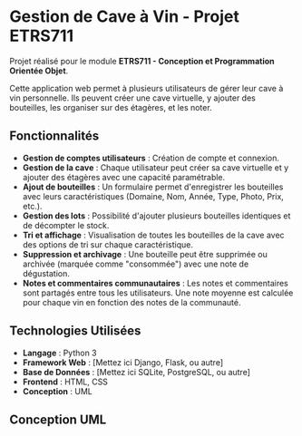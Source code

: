 # Gestion de Cave à Vin - Projet ETRS711

Projet réalisé pour le module **ETRS711 - Conception et Programmation Orientée Objet**.

Cette application web permet à plusieurs utilisateurs de gérer leur cave à vin personnelle. Ils peuvent créer une cave virtuelle, y ajouter des bouteilles, les organiser sur des étagères, et les noter.

## Fonctionnalités

* **Gestion de comptes utilisateurs** : Création de compte et connexion.
* **Gestion de la cave** : Chaque utilisateur peut créer sa cave virtuelle et y ajouter des étagères avec une capacité paramétrable.
* **Ajout de bouteilles** : Un formulaire permet d'enregistrer les bouteilles avec leurs caractéristiques (Domaine, Nom, Année, Type, Photo, Prix, etc.).
* **Gestion des lots** : Possibilité d'ajouter plusieurs bouteilles identiques et de décompter le stock.
* **Tri et affichage** : Visualisation de toutes les bouteilles de la cave avec des options de tri sur chaque caractéristique.
* **Suppression et archivage** : Une bouteille peut être supprimée ou archivée (marquée comme "consommée") avec une note de dégustation.
* **Notes et commentaires communautaires** : Les notes et commentaires sont partagés entre tous les utilisateurs. Une note moyenne est calculée pour chaque vin en fonction des notes de la communauté.

## Technologies Utilisées

* **Langage** : Python 3
* **Framework Web** : [Mettez ici Django, Flask, ou autre]
* **Base de Données** : [Mettez ici SQLite, PostgreSQL, ou autre]
* **Frontend** : HTML, CSS
* **Conception** : UML

## Conception UML

